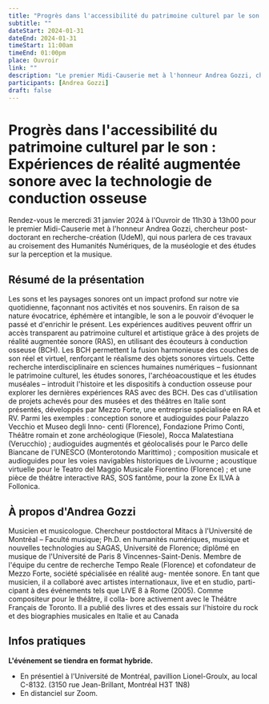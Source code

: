 ```yaml
---
title: "Progrès dans l'accessibilité du patrimoine culturel par le son : Expériences de réalité augmentée sonore avec la technologie de conduction osseuse"
subtitle: ""
dateStart: 2024-01-31
dateEnd: 2024-01-31
timeStart: 11:00am
timeEnd: 01:00pm
place: Ouvroir
link: ""
description: "Le premier Midi-Causerie met à l'honneur Andrea Gozzi, chercheur post-doctorant en recherche-création (UdeM), qui nous parlera de ces travaux au croisement des Humanités Numériques, de la muséologie et des études sur la perception et la musique."
participants: [Andrea Gozzi]
draft: false
---
```


# Progrès dans l'accessibilité du patrimoine culturel par le son : Expériences de réalité augmentée sonore avec la technologie de conduction osseuse

Rendez-vous le mercredi 31 janvier 2024 à l'Ouvroir de 11h30 à 13h00 pour le premier Midi-Causerie met à l'honneur Andrea Gozzi, chercheur post-doctorant en recherche-création (UdeM), qui nous parlera de ces travaux au croisement des Humanités Numériques, de la muséologie et des études sur la perception et la musique.

## Résumé de la présentation

Les sons et les paysages sonores ont un impact profond sur notre vie quotidienne, façonnant nos activités et nos souvenirs. En raison de sa nature évocatrice, éphémère et intangible, le son a le pouvoir
d'évoquer le passé et d'enrichir le présent. Les expériences auditives peuvent offrir un accès transparent
au patrimoine culturel et artistique grâce à des projets de réalité augmentée sonore (RAS), en utilisant
des écouteurs à conduction osseuse (BCH). Les BCH permettent la fusion harmonieuse des couches de
son réel et virtuel, renforçant le réalisme des objets sonores virtuels. Cette recherche interdisciplinaire
en sciences humaines numériques – fusionnant le patrimoine culturel, les études sonores, l'archéoacoustique et les études muséales – introduit l'histoire et les dispositifs à conduction osseuse pour explorer
les dernières expériences RAS avec des BCH. Des cas d'utilisation de projets achevés pour des musées
et des théâtres en Italie sont présentés, développés par Mezzo Forte, une entreprise spécialisée en RA et
RV. Parmi les exemples : conception sonore et audioguides pour Palazzo Vecchio et Museo degli Inno-
centi (Florence), Fondazione Primo Conti, Théâtre romain et zone archéologique (Fiesole), Rocca
Malatestiana (Verucchio) ; audioguides augmentés et géolocalisés pour le Parco delle Biancane de
l'UNESCO (Monterotondo Marittimo) ; composition musicale et audioguides pour les voies navigables
historiques de Livourne ; acoustique virtuelle pour le Teatro del Maggio Musicale Fiorentino (Florence)
; et une pièce de théâtre interactive RAS, SOS fantôme, pour la zone Ex ILVA à Follonica.

## À propos d'Andrea Gozzi

Musicien et musicologue. Chercheur postdoctoral Mitacs à l'Université de Montréal – Faculté musique;
Ph.D. en humanités numériques, musique et nouvelles technologies au SAGAS, Université de Florence;
diplômé en musique de l'Université de Paris 8 Vincennes-Saint-Denis. Membre de l'équipe du centre de
recherche Tempo Reale (Florence) et cofondateur de Mezzo Forte, société spécialisée en réalité aug-
mentée sonore. En tant que musicien, il a collaboré avec artistes internationaux, live et en studio, parti-
cipant à des événements tels que LIVE 8 à Rome (2005). Comme compositeur pour le théâtre, il colla-
bore activement avec le Théâtre Français de Toronto. Il a publié des livres et des essais sur l'histoire du
rock et des biographies musicales en Italie et au Canada

## Infos pratiques

**L'événement se tiendra en format hybride.**

- En présentiel à l'Université de Montréal, pavillion Lionel-Groulx, au local C-8132. (3150 rue Jean-Brillant, Montréal H3T 1N8)
- En distanciel sur Zoom.
